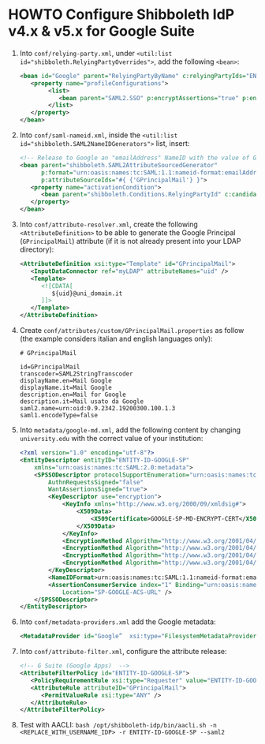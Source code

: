 # HOWTO Configure Shibboleth IdP v4.x & v5.x for Google Suite

1. Into `conf/relying-party.xml`, under `<util:list id="shibboleth.RelyingPartyOverrides">`, add the following `<bean>`:
   ```xml
   <bean id="Google" parent="RelyingPartyByName" c:relyingPartyIds="ENTITY-ID-GOOGLE-SP">
      <property name="profileConfigurations">
	       <list>
	          <bean parent="SAML2.SSO" p:encryptAssertions="true" p:encryptNameIDs="false" />
	       </list>
      </property>
   </bean>
   ```

2. Into `conf/saml-nameid.xml`, inside the `<util:list id="shibboleth.SAML2NameIDGenerators">` list, insert:
   ```xml
   <!-- Release to Google an "emailAddress" NameID with the value of GPrincipalMail -->
   <bean parent="shibboleth.SAML2AttributeSourcedGenerator"
         p:format="urn:oasis:names:tc:SAML:1.1:nameid-format:emailAddress"
         p:attributeSourceIds="#{ {'GPrincipalMail'} }">
      <property name="activationCondition">
         <bean parent="shibboleth.Conditions.RelyingPartyId" c:candidate="ENTITY-ID-GOOGLE-SP" />
      </property>
   </bean>
   ```

3. Into `conf/attribute-resolver.xml`, create the following `<AttributeDefinition>` to be able to generate the Google Principal (`GPrincipalMail`) attribute (if it is not already present into your LDAP directory):
   ```xml
   <AttributeDefinition xsi:type="Template" id="GPrincipalMail">
      <InputDataConnector ref="myLDAP" attributeNames="uid" />
      <Template>
         <![CDATA[
            ${uid}@uni_domain.it
         ]]>
      </Template>
   </AttributeDefinition>
   ```

4. Create `conf/attributes/custom/GPrincipalMail.properties` as follow (the example considers italian and english languages only):
   ```properties
   # GPrincipalMail

   id=GPrincipalMail
   transcoder=SAML2StringTranscoder
   displayName.en=Mail Google
   displayName.it=Mail Google
   description.en=Mail for Google
   description.it=Mail usato da Google
   saml2.name=urn:oid:0.9.2342.19200300.100.1.3
   saml1.encodeType=false
   ```

5. Into `metadata/google-md.xml`, add the following content by changing `university.edu` with the correct value of your institution:
   ```xml
   <?xml version="1.0" encoding="utf-8"?>
   <EntityDescriptor entityID="ENTITY-ID-GOOGLE-SP"
       xmlns="urn:oasis:names:tc:SAML:2.0:metadata">
       <SPSSODescriptor protocolSupportEnumeration="urn:oasis:names:tc:SAML:2.0:protocol"
           AuthnRequestsSigned="false"
           WantAssertionsSigned="true">
           <KeyDescriptor use="encryption">
               <KeyInfo xmlns="http://www.w3.org/2000/09/xmldsig#">
                   <X509Data>
                       <X509Certificate>GOOGLE-SP-MD-ENCRYPT-CERT</X509Certificate>
                   </X509Data>
               </KeyInfo>
               <EncryptionMethod Algorithm="http://www.w3.org/2001/04/xmlenc#aes128-cbc"></EncryptionMethod>
               <EncryptionMethod Algorithm="http://www.w3.org/2001/04/xmlenc#aes192-cbc"></EncryptionMethod>
               <EncryptionMethod Algorithm="http://www.w3.org/2001/04/xmlenc#aes256-cbc"></EncryptionMethod>
               <EncryptionMethod Algorithm="http://www.w3.org/2001/04/xmlenc#rsa-oaep-mgf1p"></EncryptionMethod>
           </KeyDescriptor>
           <NameIDFormat>urn:oasis:names:tc:SAML:1.1:nameid-format:emailAddress</NameIDFormat>
           <AssertionConsumerService index="1" Binding="urn:oasis:names:tc:SAML:2.0:bindings:HTTP-POST"
               Location="SP-GOOGLE-ACS-URL" />
       </SPSSODescriptor>
   </EntityDescriptor>
   ```
   
6. Into `conf/metadata-providers.xml` add the Google metadata:
   ```xml
   <MetadataProvider id="Google”  xsi:type="FilesystemMetadataProvider" metadataFile="%{idp.home}/metadata/google-md.xml"/>
   ```
   
7. Into `conf/attribute-filter.xml`, configure the attribute release:
   ```xml
   <!-- G Suite (Google Apps)  -->
   <AttributeFilterPolicy id="ENTITY-ID-GOOGLE-SP">
      <PolicyRequirementRule xsi:type="Requester" value="ENTITY-ID-GOOGLE-SP" />
      <AttributeRule attributeID="GPrincipalMail">
         <PermitValueRule xsi:type="ANY" />
      </AttributeRule>
   </AttributeFilterPolicy>
   ```

8. Test with AACLI:
   `bash /opt/shibboleth-idp/bin/aacli.sh -n <REPLACE_WITH_USERNAME_IDP> -r ENTITY-ID-GOOGLE-SP --saml2`
